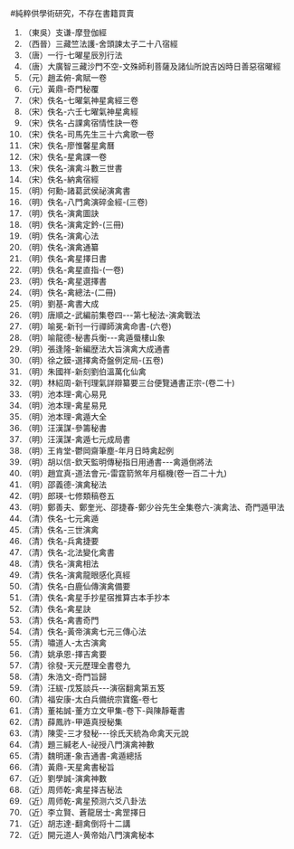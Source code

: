 #純粹供學術研究，不存在書籍買賣

1.	（東吳）支谦-摩登伽經
2.	（西晉）三藏竺法護-舍頭諫太子二十八宿經
3.	（唐）一行-七曜星辰別行法
4.	（唐）大廣智三藏沙門不空-文殊師利菩薩及諸仙所說吉凶時日善惡宿曜經
5.	（元）趙孟俯-禽賦一卷
6.	（元）黃鼎-奇門秘覆
7.	（宋）佚名-七曜氣神星禽經三卷
8.	（宋）佚名-六壬七曜氣神星禽經
9.	（宋）佚名-占課禽宿情性訣一卷
10.	（宋）佚名-司馬先生三十六禽歌一卷
11.	（宋）佚名-廖惟馨星禽曆
12.	（宋）佚名-星禽課一卷
13.	（宋）佚名-演禽斗數三世書
14.	（宋）佚名-納禽宿經
15.	（明）何勳-諸葛武侯祕演禽書
16.	（明）佚名-八門禽演碎金經-(三卷)
17.	（明）佚名-演禽圖訣
18.	（明）佚名-演禽定鈐-(三冊)
19.	（明）佚名-演禽心法
20.	（明）佚名-演禽通纂
21.	（明）佚名-禽星擇日書
22.	（明）佚名-禽星直指-(一卷)
23.	（明）佚名-禽星選擇書
24.	（明）佚名-禽總法-(二冊)
25.	（明）劉基-禽書大成
26.	（明）唐順之-武編前集卷四---第七秘法-演禽戰法
27.	（明）喻冕-新刊一行禪師演禽命書-(六卷)
28.	（明）喻龍德-秘書兵衡---禽遁蜃樓山象
29.	（明）張逢隆-新編歴法大旨演禽大成通書
30.	（明）徐之鏌-選擇禽奇盤例定局-(五卷)
31.	（明）朱國祥-新刻劉伯溫萬化仙禽
32.	（明）林紹周-新刊理氣詳辯纂要三台便覽通書正宗-(卷二十)
33.	（明）池本理-禽心易見
34.	（明）池本理-禽星易見
35.	（明）池本理-禽遁大全
36.	（明）汪漢謀-參籌秘書
37.	（明）汪漢謀-禽遁七元成局書
38.	（明）王肯堂-鬱岡齋筆塵-年月日時禽起例
39.	（明）胡以信-欽天監明傳秘指日用通書---禽遁倒將法
40.	（明）趙宜真-道法會元-雷霆箭煞年月樞機(卷一百二十九)
41.	（明）邵義德-演禽秘法
42.	（明）郎瑛-七修類稿卷五
43.	（明）鄭善夫、鄭奎光、邵捷春-鄭少谷先生全集卷六-演禽法、奇門遁甲法
44.	（清）佚名-七元禽遁
45.	（清）佚名-三世演禽
46.	（清）佚名-兵禽捷要
47.	（清）佚名-北法變化禽書
48.	（清）佚名-演禽相法
49.	（清）佚名-演禽龍眼感化真經
50.	（清）佚名-白鹿仙傳演禽備要
51.	（清）佚名-禽星手抄星宿推算古本手抄本
52.	（清）佚名-禽星訣
53.	（清）佚名-禽書奇門
54.	（清）佚名-黃帝演禽七元三傳心法
55.	（清）嘯道人-太古演禽
56.	（清）姚承恩-擇吉禽要
57.	（清）徐發-天元歷理全書卷九
58.	（清）朱浩文-奇門旨歸
59.	（清）汪紱-戊笈談兵---演宿翻禽第五笈
60.	（清）福安康-太白兵備统宗寶鑑-卷七
61.	（清）董祐誠-董方立文甲集-卷下-與陳靜菴書
62.	（清）薛鳳祚-甲遁真授秘集
63.	（清）陳雯-三才發秘---徐氏天統為命禽天元說
64.	（清）題三緘老人-祕授八門演禽神數
65.	（清）魏明運-象吉通書-禽遁總括
66.	（清）黃鼎-天星禽書秘旨
67.	（近）劉學誠-演禽神數
68.	（近）周师乾-禽星择吉秘法
69.	（近）周师乾-禽星预测六爻八卦法
70.	（近）李立賢、蒼龍居士-禽罡擇日
71.	（近）胡志達-翻禽倒将十二講
72.	（近）開元道人-黄帝始八門演禽秘本

